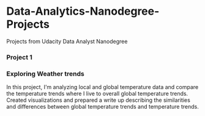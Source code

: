 # Data-Analytics-Nanodegree-Projects
Projects from Udacity Data Analyst Nanodegree

### Project 1  
### Exploring Weather trends

In this project, I'm analyzing local and global temperature data and compare the temperature trends where I live to overall global temperature trends.
Created visualizations and prepared a write up describing the similarities and differences between global temperature trends and temperature trends.
